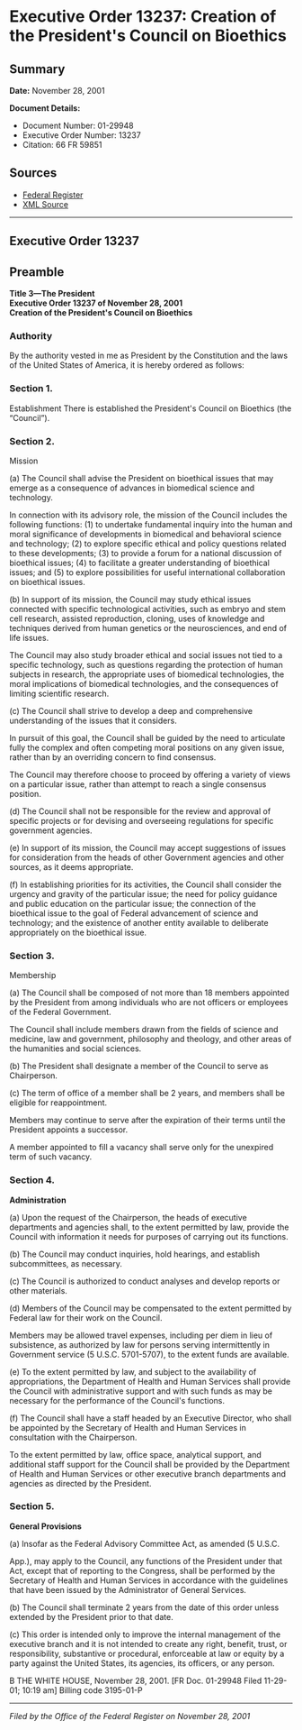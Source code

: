 # Executive Order 13237: Creation of the President's Council on Bioethics

## Summary

**Date:** November 28, 2001

**Document Details:**
- Document Number: 01-29948
- Executive Order Number: 13237
- Citation: 66 FR 59851

## Sources
- [Federal Register](https://www.federalregister.gov/documents/2001/11/30/01-29948/creation-of-the-presidents-council-on-bioethics)
- [XML Source](https://www.federalregister.gov/documents/full_text/xml/2001/11/30/01-29948.xml)

---

## Executive Order 13237

## Preamble

**Title 3—The President**  
**Executive Order 13237 of November 28, 2001**  
**Creation of the President's Council on Bioethics**

### Authority

By the authority vested in me as President by the Constitution and the laws of the United States of America, it is hereby ordered as follows:
### Section 1.

Establishment
There is established the President's Council on Bioethics (the “Council”).
### Section 2.

Mission

(a) The Council shall advise the President on bioethical issues that may emerge as a consequence of advances in biomedical science and technology.

In connection with its advisory role, the mission of the Council includes the following functions:
    (1) to undertake fundamental inquiry into the human and moral significance of developments in biomedical and behavioral science and technology;
    (2) to explore specific ethical and policy questions related to these developments;
    (3) to provide a forum for a national discussion of bioethical issues;
    (4) to facilitate a greater understanding of bioethical issues; and
    (5) to explore possibilities for useful international collaboration on bioethical issues.

(b) In support of its mission, the Council may study ethical issues connected with specific technological activities, such as embryo and stem cell research, assisted reproduction, cloning, uses of knowledge and techniques derived from human genetics or the neurosciences, and end of life issues.

The Council may also study broader ethical and social issues not tied to a specific technology, such as questions regarding the protection of human subjects in research, the appropriate uses of biomedical technologies, the moral implications of biomedical technologies, and the consequences of limiting scientific research.

(c) The Council shall strive to develop a deep and comprehensive understanding of the issues that it considers.

In pursuit of this goal, the Council shall be guided by the need to articulate fully the complex and often competing moral positions on any given issue, rather than by an overriding concern to find consensus.

The Council may therefore choose to proceed by offering a variety of views on a particular issue, rather than attempt to reach a single consensus position.

(d) The Council shall not be responsible for the review and approval of specific projects or for devising and overseeing regulations for specific government agencies.

(e) In support of its mission, the Council may accept suggestions of issues for consideration from the heads of other Government agencies and other sources, as it deems appropriate.

(f) In establishing priorities for its activities, the Council shall consider the urgency and gravity of the particular issue; the need for policy guidance and public education on the particular issue; the connection of the bioethical issue to the goal of Federal advancement of science and technology; and the existence of another entity available to deliberate appropriately on the bioethical issue.
### Section 3.

Membership

(a) The Council shall be composed of not more than 18 members appointed by the President from among individuals who are not officers or employees of the Federal Government.

The Council shall include members drawn from the fields of science and medicine, law and government, philosophy and theology, and other areas of the humanities and social sciences.

(b) The President shall designate a member of the Council to serve as Chairperson.

(c) The term of office of a member shall be 2 years, and members shall be eligible for reappointment.

Members may continue to serve after the expiration of their terms until the President appoints a successor.

A member appointed to fill a vacancy shall serve only for the unexpired term of such vacancy.
### Section 4.

**Administration**

(a) Upon the request of the Chairperson, the heads of executive departments and agencies shall, to the extent permitted by law, provide the Council with information it needs for purposes of carrying out its functions.

(b) The Council may conduct inquiries, hold hearings, and establish subcommittees, as necessary.

(c) The Council is authorized to conduct analyses and develop reports or other materials.

(d) Members of the Council may be compensated to the extent permitted by Federal law for their work on the Council.

Members may be allowed travel expenses, including per diem in lieu of subsistence, as authorized by law for persons serving intermittently in Government service (5 U.S.C. 5701-5707), to the extent funds are available.

(e) To the extent permitted by law, and subject to the availability of appropriations, the Department of Health and Human Services shall provide the Council with administrative support and with such funds as may be necessary for the performance of the Council's functions.

(f) The Council shall have a staff headed by an Executive Director, who shall be appointed by the Secretary of Health and Human Services in consultation with the Chairperson.

To the extent permitted by law, office space, analytical support, and additional staff support for the Council shall be provided by the Department of Health and Human Services or other executive branch departments and agencies as directed by the President.
### Section 5.

**General Provisions**

(a) Insofar as the Federal Advisory Committee Act, as amended (5 U.S.C.

App.), may apply to the Council, any functions of the President under that Act, except that of reporting to the Congress, shall be performed by the Secretary of Health and Human Services in accordance with the guidelines that have been issued by the Administrator of General Services.

(b) The Council shall terminate 2 years from the date of this order unless extended by the President prior to that date.

(c) This order is intended only to improve the internal management of the executive branch and it is not intended to create any right, benefit, trust, or responsibility, substantive or procedural, enforceable at law or equity by a party against the United States, its agencies, its officers, or any person.

B
THE WHITE HOUSE,
November 28, 2001.
[FR Doc. 01-29948
Filed 11-29-01; 10:19 am]
Billing code 3195-01-P

---

*Filed by the Office of the Federal Register on November 28, 2001*
